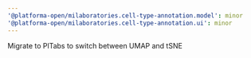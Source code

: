 ```yaml
---
'@platforma-open/milaboratories.cell-type-annotation.model': minor
'@platforma-open/milaboratories.cell-type-annotation.ui': minor
---
```


Migrate to PlTabs to switch between UMAP and tSNE

